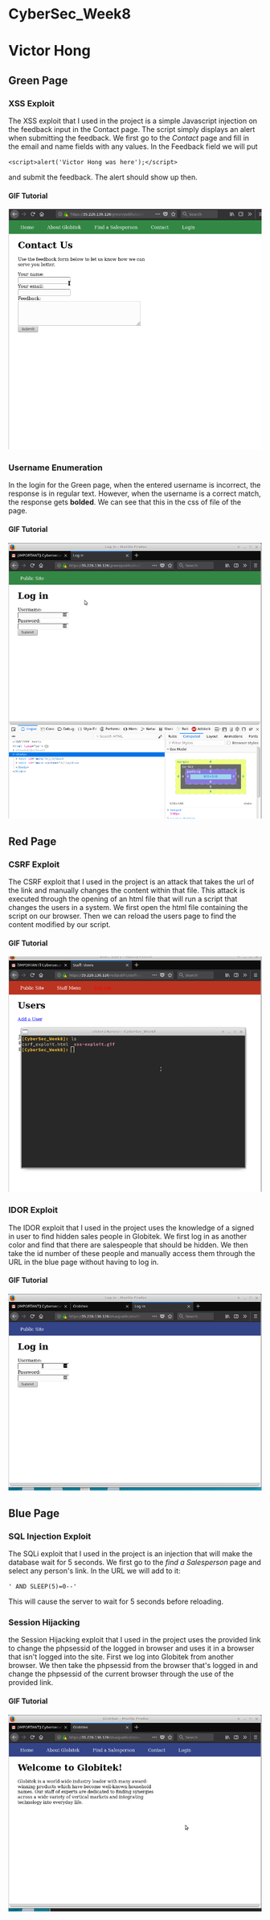 # CyberSec_Week8
# Victor Hong

## Green Page
### XSS Exploit
The XSS exploit that I used in the project is a simple Javascript injection on the feedback input in the Contact page. The script simply displays an alert when submitting the feedback. We first go to the _Contact_ page and fill in the email and name fields with any values. In the Feedback field we will put
```
<script>alert('Victor Hong was here');</script>
```
and submit the feedback. The alert should show up then. 

#### GIF Tutorial
<img src='https://github.com/vhong000/CyberSec_Week8/blob/master/xss-exploit.gif'/>

### Username Enumeration
In the login for the Green page, when the entered username is incorrect, the response is in regular text. However, when the username is a correct match, the response gets __bolded__. We can see that this in the css of file of the page. 

#### GIF Tutorial
<img src='https://github.com/vhong000/CyberSec_Week8/blob/master/UE_exploit.gif'/>

## Red Page
### CSRF Exploit
The CSRF exploit that I used in the project is an attack that takes the url of the link and manually changes the content within that file. This attack is executed through the opening of an html file that will run a script that changes the users in a system. We first open the html file containing the script on our browser. Then we can reload the users page to find the content modified by our script.

#### GIF Tutorial
<img src='https://github.com/vhong000/CyberSec_Week8/blob/master/csrf-exploit.gif'/>

### IDOR Exploit
The IDOR exploit that I used in the project uses the knowledge of a signed in user to find hidden sales people in Globitek. We first log in as another color and find that there are salespeople that should be hidden. We then take the id number of these people and manually access them through the URL in the blue page without having to log in.

#### GIF Tutorial
<img src='https://github.com/vhong000/CyberSec_Week8/blob/master/IDOR_exploit.gif'/>

## Blue Page
### SQL Injection Exploit
The SQLi exploit that I used in the project is an injection that will make the database wait for 5 seconds. We first go to the _find a Salesperson_ page and select any person's link. In the URL we will add to it:

```
' AND SLEEP(5)=0--'
```

This will cause the server to wait for 5 seconds before reloading. 

### Session Hijacking 
the Session Hijacking exploit that I used in the project uses the provided link to change the phpsessid of the logged in browser and uses it in a browser that isn't logged into the site. First we log into Globitek from another browser. We then take the phpsessid from the browser that's logged in and change the phpsessid of the current browser through the use of the provided link.

#### GIF Tutorial
<img src='https://github.com/vhong000/CyberSec_Week8/blob/master/sqli_exploit.gif'/>

